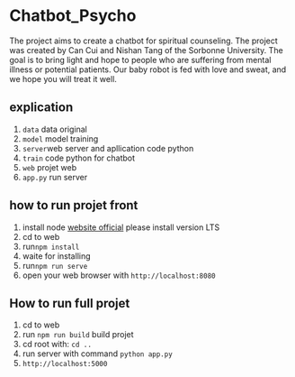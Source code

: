 # Chatbot_Psycho

The project aims to create a chatbot for spiritual counseling. The project was created by Can Cui and Nishan Tang of the Sorbonne University. The goal is to bring light and hope to people who are suffering from mental illness or potential patients. Our baby robot is fed with love and sweat, and we hope you will treat it well.

## explication
1. `data` data original
2. `model` model training
3. `server`web server and apllication code python
4. `train` code python for chatbot
5. `web` projet web
6. `app.py` run server


## how to run projet front

1. install node [website official](https://nodejs.org/en/) please install version LTS
2. cd to web
3. run`npm install`
4. waite for installing
5. run`npm run serve`
6. open your web browser with `http://localhost:8080`

## How to run full projet

1. cd to web
2. run `npm run build` build projet
3. cd root with: `cd ..`
4. run server with command `python app.py`
5. `http://localhost:5000`